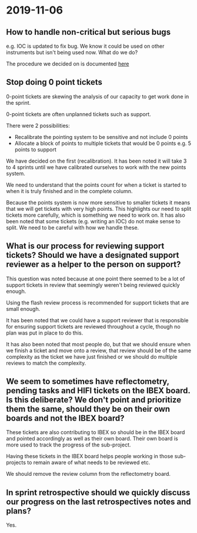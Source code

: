# 2019-11-06

## How to handle non-critical but serious bugs

e.g. IOC is updated to fix bug. We know it could be used on other instruments but isn't being used now. What do we do?

The procedure we decided on is documented [here](https://github.com/ISISComputingGroup/ibex_developers_manual/wiki/Modifying-Code-on-an-instrument)

## Stop doing 0 point tickets

0-point tickets are skewing the analysis of our capacity to get work done in the sprint.

0-point tickets are often unplanned tickets such as support.

There were 2 possibilities:

- Recalibrate the pointing system to be sensitive and not include 0 points
- Allocate a block of points to multiple tickets that would be 0 points e.g. 5 points to support

We have decided on the first (recalibration). It has been noted it will take 3 to 4 sprints until we have calibrated ourselves to work with the new points system.

We need to understand that the points count for when a ticket is started to when it is truly finished and in the complete column.

Because the points system is now more sensitive to smaller tickets it means that we will get tickets with very high points. This highlights our need to split tickets more carefully, which is something we need to work on. It has also been noted that some tickets (e.g. writing an IOC) do not make sense to split. We need to be careful with how we handle these.

## What is our process for reviewing support tickets? Should we have a designated support reviewer as a helper to the person on support?

This question was noted because at one point there seemed to be a lot of support tickets in review that seemingly weren't being reviewed quickly enough.

Using the flash review process is recommended for support tickets that are small enough.

It has been noted that we could have a support reviewer that is responsible for ensuring support tickets are reviewed throughout a cycle, though no plan was put in place to do this.

It has also been noted that most people do, but that we should ensure when we finish a ticket and move onto a review, that review should be of the same complexity as the ticket we have just finished or we should do multiple reviews to match the complexity.

## We seem to sometimes have reflectometry, pending tasks and HIFI tickets on the IBEX board. Is this deliberate? We don't point and prioritize them the same, should they be on their own boards and not the IBEX board?

These tickets are also contributing to IBEX so should be in the IBEX board and pointed accordingly as well as their own board. Their own board is more used to track the progress of the sub-project.

Having these tickets in the IBEX board helps people working in those sub-projects to remain aware of what needs to be reviewed etc.

We should remove the review column from the reflectometry board.

## In sprint retrospective should we quickly discuss our progress on the last retrospectives notes and plans?

Yes.
 